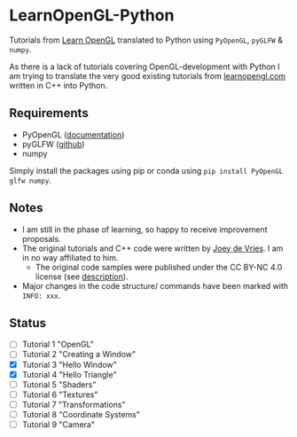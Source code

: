 # LearnOpenGL-Python
Tutorials from [Learn OpenGL](https://learnopengl.com/Getting-started/OpenGL) translated to Python using `PyOpenGL`, `pyGLFW` & `numpy`.

As there is a lack of tutorials covering OpenGL-development with Python I am trying to translate the very good existing tutorials from [learnopengl.com](https://learnopengl.com/) written in C++ into Python.

## Requirements

- PyOpenGL ([documentation](http://pyopengl.sourceforge.net/))
- pyGLFW ([github](https://github.com/FlorianRhiem/pyGLFW))
- numpy

Simply install the packages using pip or conda using `pip install PyOpenGL glfw numpy`.

## Notes
- I am still in the phase of learning, so happy to receive improvement proposals.
- The original tutorials and C++ code were written by [Joey de Vries](https://learnopengl.com/About). I am in no way affiliated to him.
  - The original code samples were published under the CC BY-NC 4.0 license (see [description](https://creativecommons.org/licenses/by-nc/4.0/)).
- Major changes in the code structure/ commands have been marked with `INFO: xxx`.

## Status
- [ ] Tutorial 1 "OpenGL"
- [ ] Tutorial 2 "Creating a Window"
- [X] Tutorial 3 "Hello Window"
- [X] Tutorial 4 "Hello Triangle"
- [ ] Tutorial 5 "Shaders"
- [ ] Tutorial 6 "Textures"
- [ ] Tutorial 7 "Transformations"
- [ ] Tutorial 8 "Coordinate Systems"
- [ ] Tutorial 9 "Camera"
